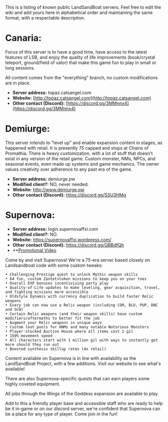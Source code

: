This is a listing of known public LandSandBoat servers. Feel free to edit the wiki and add yours here in alphabetical order and maintaining the same format, with a respectable description.

# Canaria:

Focus of this server is to have a good time, have access to the latest features of LSB, and enjoy the quality of life improvements (book/crystal teleport, ground/field of valor) that make this game fun to play in small or long sessions.

All content comes from the "everything" branch, no custom modifications are in place.

* **Server address:** topaz.catsangel.com
* **Website:** [http://topaz.catsangel.com](http://topaz.catsangel.com)
* **Other contact (Discord):** [https://discord.gg/3MMnnx4](https://discord.gg/3MMnnx4)

# Demiurge:

This server intends to "level up" and enable expansion content in stages, as happened with retail. It is presently 75 capped and stops at Chains of Promathia. There is heavy customization, with a lot of stuff that doesn't exist in any version of the retail game. Custom monster, NMs, NPCs, and seasonal events, even made up systems and game mechanics. The owner values creativity over adherence to any past era of the game.

* **Server address:** demiurge.pw
* **Modified client?:** NO, never needed.
* **Website:** http://www.demiurge.pw
* **Other contact (Discord):** https://discord.gg/SSU3HMq

# Supernova:

* **Server address:** login.supernovaffxi.com
* **Modified client?:** NO.
* **Website:** https://supernovaffxi.wordpress.com/
* **Other contact (Discord):** https://discord.gg/QBBdfQh
* **[Promotional Video](https://youtu.be/lnUAg0Vylns) 

Come by and visit Supernova! We're a 75-era server based closely on Landsandboat code with some custom tweaks:

    • Challenging Prestige quest to unlock Mythic weapon skills
    • 64 fun, custom Zantetstuken missions to keep you on your toes
    • Overall EXP bonuses incentivizing party play
    • Quality-of-Life updates to make leveling, gear acquisition, travel, and fighting missions more accessible
    • Oldstyle Dynamis with currency duplication to build faster Relic weapons
    • Every job can now use a Relic weapon (including COR, BLU, PUP, DNC and SCH)
    • Certain Relic weapons (and their weapon skills) have custom modifiers/aftermaths to better fit the job
    • Augment your Relic weapons in unique ways
    • Custom loot pools for HNMs and many notable Notorious Monsters
    • Player-stocked Auction House where all items cost 2 gil
    • 150% movement speed
    • All characters start with 1 million gil with ways to instantly get more should they run out
    • Boosted synthesis skillup rates (4x retail)

Content available on Supernova is in line with availability as the LandSandBoat Project, with a few additions. Visit our website to see what's available!

There are also Supernova-specific quests that can earn players some highly coveted equipment.

All jobs through the Wings of the Goddess expansion are available to play.

Add to this a friendly player base and accessible staff who are ready to help be it in-game or on our discord server, we're confident that Supernova can be a place for any type of player. Come join in the fun!